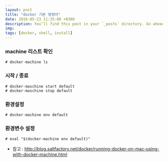 ```yaml
---
layout: post
title: "docker 기본 명령어"
date: 2016-05-23 11:35:00 +0300
description: You’ll find this post in your `_posts` directory. Go ahead and edit it and re-build the site to see your changes. # Add post description (optional)
img:  
tags: [docker, shell, install]
---
```

### machine 리스트 확인
```shell
# docker-machine ls
```

### 시작 / 종료
```shell
# docker-maschine start default
# docker-maschine stop default
```

### 환경설정
```shell
# docker-machine env default
```

### 환경변수 설정
```shell
# eval "$(docker-machine env default)"
```

- 참고 : http://blog.saltfactory.net/docker/running-docker-on-mac-using-with-docker-machine.html
